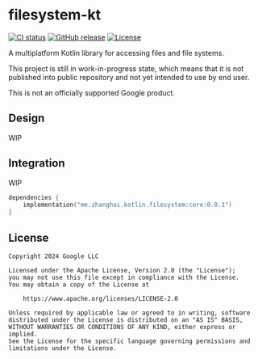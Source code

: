 # filesystem-kt

[![CI status](https://github.com/zhanghai/filesystem-kt/workflows/Java%20CI%20with%20Gradle/badge.svg)](https://github.com/zhanghai/filesystem-kt/actions) [![GitHub release](https://img.shields.io/github/v/release/zhanghai/filesystem-kt)](https://github.com/zhanghai/filesystem-kt/releases) [![License](https://img.shields.io/github/license/zhanghai/filesystem-kt?color=blue)](LICENSE)

A multiplatform Kotlin library for accessing files and file systems.

This project is still in work-in-progress state, which means that it is not published into public repository and not yet intended to use by end user.

This is not an officially supported Google product.

## Design

WIP

## Integration

WIP

```kotlin
dependencies {
    implementation("me.zhanghai.kotlin.filesystem:core:0.0.1")
}
```

## License

    Copyright 2024 Google LLC

    Licensed under the Apache License, Version 2.0 (the "License");
    you may not use this file except in compliance with the License.
    You may obtain a copy of the License at

        https://www.apache.org/licenses/LICENSE-2.0

    Unless required by applicable law or agreed to in writing, software
    distributed under the License is distributed on an "AS IS" BASIS,
    WITHOUT WARRANTIES OR CONDITIONS OF ANY KIND, either express or implied.
    See the License for the specific language governing permissions and
    limitations under the License.
